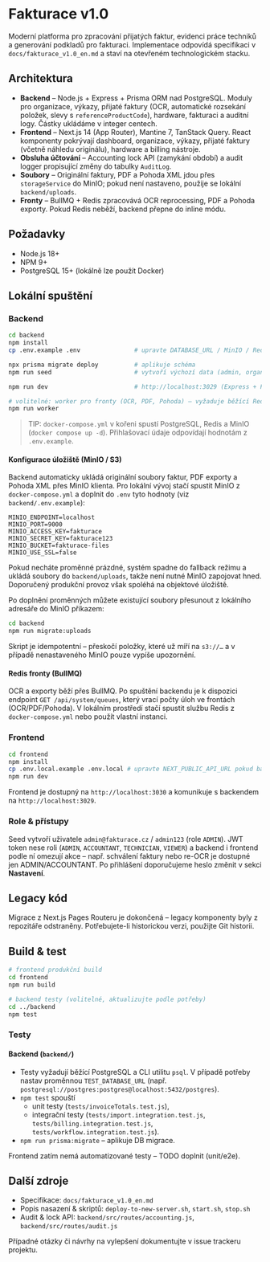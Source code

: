 # Fakturace v1.0

Moderní platforma pro zpracování přijatých faktur, evidenci práce techniků a generování podkladů pro fakturaci. Implementace odpovídá specifikaci v `docs/fakturace_v1.0_en.md` a staví na otevřeném technologickém stacku.

## Architektura

- **Backend** – Node.js + Express + Prisma ORM nad PostgreSQL. Moduly pro organizace, výkazy, přijaté faktury (OCR, automatické rozsekání položek, slevy s `referenceProductCode`), hardware, fakturaci a auditní logy. Částky ukládáme v integer centech.
- **Frontend** – Next.js 14 (App Router), Mantine 7, TanStack Query. React komponenty pokrývají dashboard, organizace, výkazy, přijaté faktury (včetně náhledu originálu), hardware a billing nástroje.
- **Obsluha účtování** – Accounting lock API (zamykání období) a audit logger propisující změny do tabulky `AuditLog`.
- **Soubory** – Originální faktury, PDF a Pohoda XML jdou přes `storageService` do MinIO; pokud není nastaveno, použije se lokální `backend/uploads`.
- **Fronty** – BullMQ + Redis zpracovává OCR reprocessing, PDF a Pohoda exporty. Pokud Redis neběží, backend přepne do inline módu.

## Požadavky

- Node.js 18+
- NPM 9+
- PostgreSQL 15+ (lokálně lze použít Docker)

## Lokální spuštění

### Backend

```bash
cd backend
npm install
cp .env.example .env               # upravte DATABASE_URL / MinIO / Redis podle potřeby

npx prisma migrate deploy          # aplikuje schéma
npm run seed                       # vytvoří výchozí data (admin, organizace, ceníky)

npm run dev                        # http://localhost:3029 (Express + Prisma)

# volitelné: worker pro fronty (OCR, PDF, Pohoda) – vyžaduje běžící Redis
npm run worker
```

> TIP: `docker-compose.yml` v kořeni spustí PostgreSQL, Redis a MinIO (`docker compose up -d`). Přihlašovací údaje odpovídají hodnotám z `.env.example`.

#### Konfigurace úložiště (MinIO / S3)

Backend automaticky ukládá originální soubory faktur, PDF exporty a Pohoda XML přes MinIO klienta. Pro lokální vývoj stačí spustit MinIO z `docker-compose.yml` a doplnit do `.env` tyto hodnoty (viz `backend/.env.example`):

```
MINIO_ENDPOINT=localhost
MINIO_PORT=9000
MINIO_ACCESS_KEY=fakturace
MINIO_SECRET_KEY=fakturace123
MINIO_BUCKET=fakturace-files
MINIO_USE_SSL=false
```

Pokud necháte proměnné prázdné, systém spadne do fallback režimu a ukládá soubory do `backend/uploads`, takže není nutné MinIO zapojovat hned. Doporučený produkční provoz však spoléhá na objektové úložiště.

Po doplnění proměnných můžete existující soubory přesunout z lokálního adresáře do MinIO příkazem:

```bash
cd backend
npm run migrate:uploads
```

Skript je idempotentní – přeskočí položky, které už míří na `s3://…` a v případě nenastaveného MinIO pouze vypíše upozornění.

#### Redis fronty (BullMQ)

OCR a exporty běží přes BullMQ. Po spuštění backendu je k dispozici endpoint `GET /api/system/queues`, který vrací počty úloh ve frontách (OCR/PDF/Pohoda). V lokálním prostředí stačí spustit službu Redis z `docker-compose.yml` nebo použít vlastní instanci.

### Frontend

```bash
cd frontend
npm install
cp .env.local.example .env.local # upravte NEXT_PUBLIC_API_URL pokud backend běží na jiném hostiteli
npm run dev
```

Frontend je dostupný na `http://localhost:3030` a komunikuje s backendem na `http://localhost:3029`.

### Role & přístupy

Seed vytvoří uživatele `admin@fakturace.cz` / `admin123` (role `ADMIN`). JWT token nese roli (`ADMIN`, `ACCOUNTANT`, `TECHNICIAN`, `VIEWER`) a backend i frontend podle ní omezují akce – např. schválení faktury nebo re-OCR je dostupné jen ADMIN/ACCOUNTANT. Po přihlášení doporučujeme heslo změnit v sekci **Nastavení**.

## Legacy kód

Migrace z Next.js Pages Routeru je dokončená – legacy komponenty byly z repozitáře odstraněny. Potřebujete-li historickou verzi, použijte Git historii.

## Build & test

```bash
# frontend produkční build
cd frontend
npm run build

# backend testy (volitelné, aktualizujte podle potřeby)
cd ../backend
npm test
```

### Testy

#### Backend (`backend/`)

- Testy vyžadují běžící PostgreSQL a CLI utilitu `psql`. V případě potřeby nastav proměnnou `TEST_DATABASE_URL` (např. `postgresql://postgres:postgres@localhost:5432/postgres`).
- `npm test` spouští
  - unit testy (`tests/invoiceTotals.test.js`),
  - integrační testy (`tests/import.integration.test.js`, `tests/billing.integration.test.js`, `tests/workflow.integration.test.js`).
- `npm run prisma:migrate` – aplikuje DB migrace.

Frontend zatím nemá automatizované testy – TODO doplnit (unit/e2e).

## Další zdroje

- Specifikace: `docs/fakturace_v1.0_en.md`
- Popis nasazení & skriptů: `deploy-to-new-server.sh`, `start.sh`, `stop.sh`
- Audit & lock API: `backend/src/routes/accounting.js`, `backend/src/routes/audit.js`

Případné otázky či návrhy na vylepšení dokumentujte v issue trackeru projektu.

